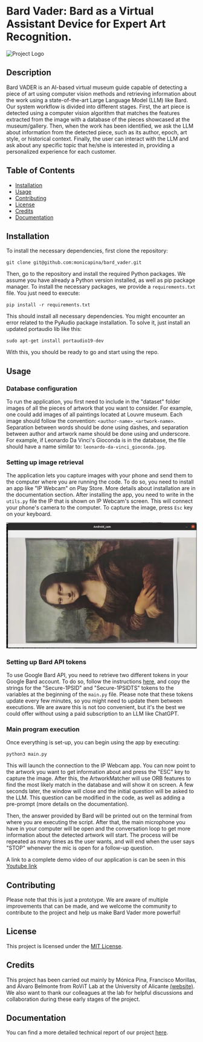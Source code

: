 # Bard Vader: Bard as a Virtual Assistant Device for Expert Art Recognition.

![Project Logo](docs/bardvader.avif)


## Description

Bard VADER is an AI-based virtual museum guide capable of detecting a piece of art using computer vision methods and retrieving information about the work using a state-of-the-art Large Language Model (LLM) like Bard. 
Our system workflow is divided into different stages. First, the art piece is detected using a computer vision algorithm that matches the features extracted from the image with a database of the pieces showcased at the museum/gallery. 
Then, when the work has been identified, we ask the LLM about information from the detected piece, such as its author, epoch, art style, or historical context. Finally, the user can interact with the LLM and ask about any specific topic
that he/she is interested in, providing a personalized experience for each customer.

## Table of Contents

- [Installation](#installation)
- [Usage](#usage)
- [Contributing](#contributing)
- [License](#license)
- [Credits](#credits)
- [Documentation](#documentation)

## Installation

To install the necessary dependencies, first clone the repository:
```
git clone git@github.com:monicapina/bard_vader.git
```

Then, go to the repository and install the required Python packages. We assume you have already a Python version installed, as well as pip package manager. To install the necessary packages, we provide a `requirements.txt` file. You just need to execute:
```
pip install -r requirements.txt
```
This should install all necessary dependencies. You might encounter an error related to the PyAudio package installation. To solve it, just install an updated portaudio lib like this:
```
sudo apt-get install portaudio19-dev
```
With this, you should be ready to go and start using the repo.

## Usage

### Database configuration

To run the application, you first need to include in the "dataset" folder images of all the pieces of artwork that you want to consider. For example, one could add images of all paintings located at Louvre museum. Each image
should follow the convention: `<author-name>_<artwork-name>`. Separation between words should be done using dashes, and separation between author and artwork name should be done using and underscore. For example, if Leonardo Da Vinci's Gioconda is in the
database, the file should have a name similar to: `leonardo-da-vinci_gioconda.jpg`.

### Setting up image retrieval

The application lets you capture images with your phone and send them to the computer where you are running the code. To do so, you need to install an app like "IP Webcam" on Play Store. More details about installation are in the documentation section.
After installing the app, you need to write in the `utils.py` file the IP that is shown on IP Webcam's screen. This will connect your phone's camera to the computer. To capture the image, press `Esc` key on your keyboard. 

![IP Webcam Image](docs/ipwebcam_sample.png)

### Setting up Bard API tokens

To use Google Bard API, you need to retrieve two different tokens in your Google Bard account. To do so, follow the instructions [here](https://github.com/dsdanielpark/Bard-API), and copy the strings for the "Secure-1PSID" and "Secure-1PSIDTS"
tokens to the variables at the beginning of the `main.py` file. Please note that these tokens update every few minutes, so you might need to update them between executions. We are aware this is not too convenient, but it's the best we could offer without using
a paid subscription to an LLM like ChatGPT. 

### Main program execution

Once everything is set-up, you can begin using the app by executing: 

```
python3 main.py
```
This will launch the connection to the IP Webcam app. You can now point to the artwork you want to get information about and press the "ESC" key to capture the image. After this, the ArtworkMatcher will use ORB features to find the most likely match in the database
and will show it on screen. A few seconds later, the window will close and the initial question will be asked to the LLM. This question can be modified in the code, as well as adding a pre-prompt (more details on the documentation). 

Then, the answer provided by Bard will be printed out on the terminal from where you are executing the script. After that, the main microphone you have in your computer will be open and the conversation loop to get more information about the detected artwork will start.
The process will be repeated as many times as the user wants, and will end when the user says "STOP" whenever the mic is open for a follow-up question.

A link to a complete demo video of our application is can be seen in this [Youtube link](https://www.youtube.com/watch?v=8E6SS6LyEW4)

## Contributing

Please note that this is just a prototype. We are aware of multiple improvements that can be made, and we welcome the community to contribute to the project and help us make Bard Vader more powerful!

## License

This project is licensed under the [MIT License](LICENSE).

## Credits

This project has been carried out mainly by Mónica Pina, Francisco Morillas, and Álvaro Belmonte from RoViT Lab at the University of Alicante [(website)](https://www.rovit.ua.es/people/). We also want to thank our colleagues at the lab for helpful discussions and collaboration during these early stages of the project.

## Documentation

You can find a more detailed technical report of our project [here](docs/technical_report.pdf). 
